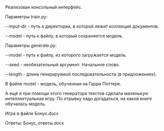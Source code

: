  Реализован консольный интерфейс.
 
 Параметры train.py:

--input-dir - путь к директории, в которой лежит коллекция документов.

--model - путь к файлу, в который сохраняется модель.


Параметры generate.py:

--model - путь к файлу, из которого загружается модель.

--seed - необязательный аргумент. Начальное слово.

--length - длина генерируемой последовательности (в предложениях).

В файле model - модель, обученная на Гарри Поттере.

А ещё я при помощи этого генератора текстов сделала маленькую интеллектуальная игру. По отрывку надо догадаться, на какой книге обучалась модель.

Игра в файле Бонус.docx

Ответы: Бонус_ответы.docx



